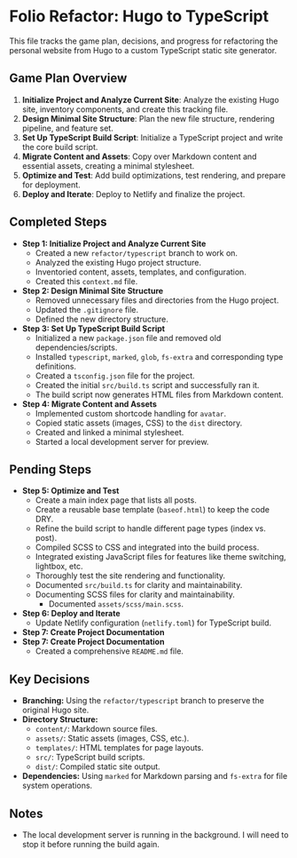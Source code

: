 # Folio Refactor: Hugo to TypeScript

This file tracks the game plan, decisions, and progress for refactoring the personal website from Hugo to a custom TypeScript static site generator.

## Game Plan Overview

1.  **Initialize Project and Analyze Current Site**: Analyze the existing Hugo site, inventory components, and create this tracking file.
2.  **Design Minimal Site Structure**: Plan the new file structure, rendering pipeline, and feature set.
3.  **Set Up TypeScript Build Script**: Initialize a TypeScript project and write the core build script.
4.  **Migrate Content and Assets**: Copy over Markdown content and essential assets, creating a minimal stylesheet.
5.  **Optimize and Test**: Add build optimizations, test rendering, and prepare for deployment.
6.  **Deploy and Iterate**: Deploy to Netlify and finalize the project.

## Completed Steps

*   **Step 1: Initialize Project and Analyze Current Site**
    *   Created a new `refactor/typescript` branch to work on.
    *   Analyzed the existing Hugo project structure.
    *   Inventoried content, assets, templates, and configuration.
    *   Created this `context.md` file.
*   **Step 2: Design Minimal Site Structure**
    *   Removed unnecessary files and directories from the Hugo project.
    *   Updated the `.gitignore` file.
    *   Defined the new directory structure.
*   **Step 3: Set Up TypeScript Build Script**
    *   Initialized a new `package.json` file and removed old dependencies/scripts.
    *   Installed `typescript`, `marked`, `glob`, `fs-extra` and corresponding type definitions.
    *   Created a `tsconfig.json` file for the project.
    *   Created the initial `src/build.ts` script and successfully ran it.
    *   The build script now generates HTML files from Markdown content.
*   **Step 4: Migrate Content and Assets**
    *   Implemented custom shortcode handling for `avatar`.
    *   Copied static assets (images, CSS) to the `dist` directory.
    *   Created and linked a minimal stylesheet.
    *   Started a local development server for preview.

## Pending Steps

*   **Step 5: Optimize and Test**
    *   Create a main index page that lists all posts.
    *   Create a reusable base template (`baseof.html`) to keep the code DRY.
    *   Refine the build script to handle different page types (index vs. post).
    *   Compiled SCSS to CSS and integrated into the build process.
    *   Integrated existing JavaScript files for features like theme switching, lightbox, etc.
    *   Thoroughly test the site rendering and functionality.
    *   Documented `src/build.ts` for clarity and maintainability.
    *   Documenting SCSS files for clarity and maintainability.
        *   Documented `assets/scss/main.scss`.
*   **Step 6: Deploy and Iterate**
    *   Update Netlify configuration (`netlify.toml`) for TypeScript build.
*   **Step 7: Create Project Documentation**
*   **Step 7: Create Project Documentation**
    *   Created a comprehensive `README.md` file.

## Key Decisions

*   **Branching:** Using the `refactor/typescript` branch to preserve the original Hugo site.
*   **Directory Structure:**
    *   `content/`: Markdown source files.
    *   `assets/`: Static assets (images, CSS, etc.).
    *   `templates/`: HTML templates for page layouts.
    *   `src/`: TypeScript build scripts.
    *   `dist/`: Compiled static site output.
*   **Dependencies:** Using `marked` for Markdown parsing and `fs-extra` for file system operations.

## Notes

*   The local development server is running in the background. I will need to stop it before running the build again.
